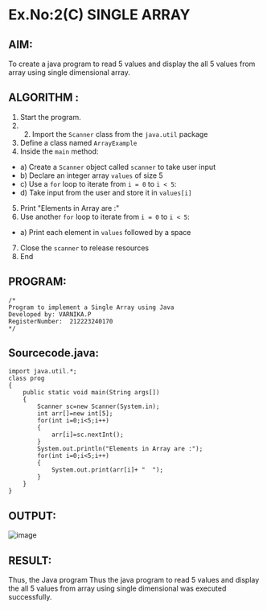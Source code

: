# Ex.No:2(C)    SINGLE ARRAY

## AIM:
To create a java program to read 5 values and display the all 5 values from array using single dimensional array.

## ALGORITHM :
1.	Start the program.
2.	2.	Import the `Scanner` class from the `java.util` package
3.	Define a class named `ArrayExample`
4.	Inside the `main` method:
-	a) Create a `Scanner` object called `scanner` to take user input
-	b) Declare an integer array `values` of size 5
-	c) Use a `for` loop to iterate from `i = 0` to `i < 5`:
-   d) Take input from the user and store it in `values[i]`
5.	Print "Elements in Array are :"
6.	Use another `for` loop to iterate from `i = 0` to `i < 5`:
-	a) Print each element in `values` followed by a space
7.	Close the `scanner` to release resources
8.	End





## PROGRAM:
 ```
/*
Program to implement a Single Array using Java
Developed by: VARNIKA.P
RegisterNumber:  212223240170
*/
```

## Sourcecode.java:

```
import java.util.*;
class prog
{
    public static void main(String args[])
    {
        Scanner sc=new Scanner(System.in);
        int arr[]=new int[5];
        for(int i=0;i<5;i++)
        {
            arr[i]=sc.nextInt();
        }
        System.out.println("Elements in Array are :");
        for(int i=0;i<5;i++)
        {
            System.out.print(arr[i]+ "  ");
        }
    }
}
```





## OUTPUT:

![image](https://github.com/user-attachments/assets/29aea846-6456-47b2-86d8-d91a13b74bc6)



## RESULT:
Thus, the Java program Thus the java program to read 5 values and display the all 5 values from array using single dimensional  was executed successfully.


